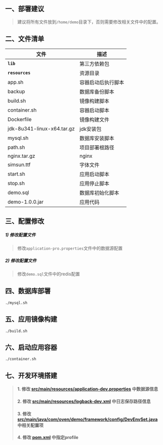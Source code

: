 ## 一、部署建议

> 建议将所有文件放到`/home/demo`目录下，否则需要修改相关文件中的配置。

## 二、文件清单

| 文件                         | 描述        |
|----------------------------|-----------|
| __`lib`__                  | 第三方依赖包    |
| __`resources`__            | 资源目录      |
| app.sh                     | 容器启动后执行脚本 |
| backup                     | 数据库备份脚本   |
| build.sh                   | 镜像构建脚本    |
| container.sh               | 容器启动脚本    |
| Dockerfile                 | 镜像构建文件    |
| jdk-8u341-linux-x64.tar.gz | jdk安装包    |
| mysql.sh                   | 数据库安装脚本   |
| path.sh                    | 项目部署根路径   |
| nginx.tar.gz               | nginx     |
| simsun.ttf                 | 字体文件      |
| start.sh                   | 应用启动脚本    |
| stop.sh                    | 应用停止脚本    |
| demo.sql                   | 数据库初始化脚本  |
| demo-1.0.0.jar             | 应用代码      |

## 三、配置修改

##### 1) 修改配置文件

> 修改`application-pro.properties`文件中的数据源配置

##### 2) 修改配置文件

> 修改`demo.sql`文件中的redis配置

## 四、数据库部署

```shell
./mysql.sh
```

## 五、应用镜像构建

```shell
./build.sh
```

## 六、启动应用容器

```shell
./container.sh
```

## 七、开发环境搭建

> #### 1. 修改 [src/main/resources/application-dev.properties](./src/main/resources/application-dev.properties) 中数据源信息
> #### 2. 修改 [src/main/resources/logback-dev.xml](./src/main/resources/logback-dev.xml) 中日志保存路径信息
> #### 3. 修改 [src/main/java/com/oven/demo/framework/config/DevEnvSet.java](./src/main/java/com/oven/demo/framework/config/DevEnvSet.java) 中相关配置项
> #### 4. 修改 [pom.xml](./pom.xml) 中指定profile